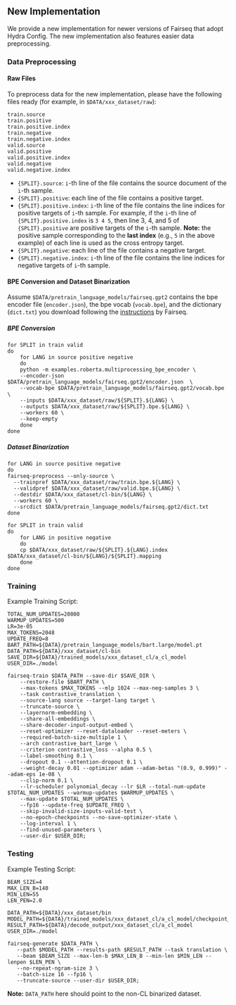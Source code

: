 ## New Implementation

We provide a new implementation for newer versions of Fairseq that adopt Hydra Config.
The new implementation also features easier data preprocessing.

### Data Preprocessing

#### Raw Files

To preprocess data for the new implementation, please have the following files ready (for example, in `$DATA/xxx_dataset/raw`):

```
train.source
train.positive
train.positive.index
train.negative
train.negative.index
valid.source
valid.positive
valid.positive.index
valid.negative
valid.negative.index
```

- `{SPLIT}.source`: `i`-th line of the file contains the source document of the `i`-th sample.
- `{SPLIT}.positive`: each line of the file contains a positive target.
- `{SPLIT}.positive.index`: `i`-th line of the file contains the line indices for positive targets of `i`-th sample.
For example, if the `i`-th line of `{SPLIT}.positive.index` is `3 4 5`, then line 3, 4, and 5 of `{SPLIT}.positive` are positive targets of the `i`-th sample.
**Note:** the positive sample corresponding to the **last index** (e.g., `5` in the above example) of each line is used as the cross entropy target.
- `{SPLIT}.negative`: each line of the file contains a negative target.
- `{SPLIT}.negative.index`: `i`-th line of the file contains the line indices for negative targets of `i`-th sample.

#### BPE Conversion and Dataset Binarization

Assume `$DATA/pretrain_language_models/fairseq.gpt2` contains the bpe encoder file (`encoder.json`),
the bpe vocab (`vocab.bpe`), and the dictionary (`dict.txt`) you download following the 
[instructions](https://github.com/pytorch/fairseq/blob/main/examples/bart/README.summarization.md#2-bpe-preprocess) by Fairseq.

##### BPE Conversion

```shell
for SPLIT in train valid
do
    for LANG in source positive negative
    do
    python -m examples.roberta.multiprocessing_bpe_encoder \
    --encoder-json $DATA/pretrain_language_models/fairseq.gpt2/encoder.json  \
    --vocab-bpe $DATA/pretrain_language_models/fairseq.gpt2/vocab.bpe \
    --inputs $DATA/xxx_dataset/raw/${SPLIT}.${LANG} \
    --outputs $DATA/xxx_dataset/raw/${SPLIT}.bpe.${LANG} \
    --workers 60 \
    --keep-empty
    done
done
```

##### Dataset Binarization

```shell
for LANG in source positive negative
do
fairseq-preprocess --only-source \
  --trainpref $DATA/xxx_dataset/raw/train.bpe.${LANG} \
  --validpref $DATA/xxx_dataset/raw/valid.bpe.${LANG} \
  --destdir $DATA/xxx_dataset/cl-bin/${LANG} \
  --workers 60 \
  --srcdict $DATA/pretrain_language_models/fairseq.gpt2/dict.txt
done

for SPLIT in train valid
do
    for LANG in positive negative
    do
    cp $DATA/xxx_dataset/raw/${SPLIT}.${LANG}.index $DATA/xxx_dataset/cl-bin/${LANG}/${SPLIT}.mapping
    done
done
```

### Training

Example Training Script:

```shell
TOTAL_NUM_UPDATES=20000
WARMUP_UPDATES=500
LR=3e-05
MAX_TOKENS=2048
UPDATE_FREQ=8
BART_PATH=${DATA}/pretrain_language_models/bart.large/model.pt
DATA_PATH=${DATA}/xxx_dataset/cl-bin
SAVE_DIR=${DATA}/trained_models/xxx_dataset_cl/a_cl_model
USER_DIR=./model

fairseq-train $DATA_PATH --save-dir $SAVE_DIR \
    --restore-file $BART_PATH \
    --max-tokens $MAX_TOKENS --mlp 1024 --max-neg-samples 3 \
    --task contrastive_translation \
    --source-lang source --target-lang target \
    --truncate-source \
    --layernorm-embedding \
    --share-all-embeddings \
    --share-decoder-input-output-embed \
    --reset-optimizer --reset-dataloader --reset-meters \
    --required-batch-size-multiple 1 \
    --arch contrastive_bart_large \
    --criterion contrastive_loss --alpha 0.5 \
    --label-smoothing 0.1 \
    --dropout 0.1 --attention-dropout 0.1 \
    --weight-decay 0.01 --optimizer adam --adam-betas "(0.9, 0.999)" --adam-eps 1e-08 \
    --clip-norm 0.1 \
    --lr-scheduler polynomial_decay --lr $LR --total-num-update $TOTAL_NUM_UPDATES --warmup-updates $WARMUP_UPDATES \
    --max-update $TOTAL_NUM_UPDATES \
    --fp16 --update-freq $UPDATE_FREQ \
    --skip-invalid-size-inputs-valid-test \
    --no-epoch-checkpoints --no-save-optimizer-state \
    --log-interval 1 \
    --find-unused-parameters \
    --user-dir $USER_DIR;
```

### Testing

Example Testing Script:

```shell
BEAM_SIZE=4
MAX_LEN_B=140
MIN_LEN=55
LEN_PEN=2.0

DATA_PATH=${DATA}/xxx_dataset/bin
MODEL_PATH=${DATA}/trained_models/xxx_dataset_cl/a_cl_model/checkpoint_best.pt
RESULT_PATH=${DATA}/decode_output/xxx_dataset_cl/a_cl_model
USER_DIR=./model

fairseq-generate $DATA_PATH \
   --path $MODEL_PATH --results-path $RESULT_PATH --task translation \
   --beam $BEAM_SIZE --max-len-b $MAX_LEN_B --min-len $MIN_LEN --lenpen $LEN_PEN \
   --no-repeat-ngram-size 3 \
   --batch-size 16 --fp16 \
   --truncate-source --user-dir $USER_DIR;
```

**Note:** `DATA_PATH` here should point to the non-CL binarized dataset.